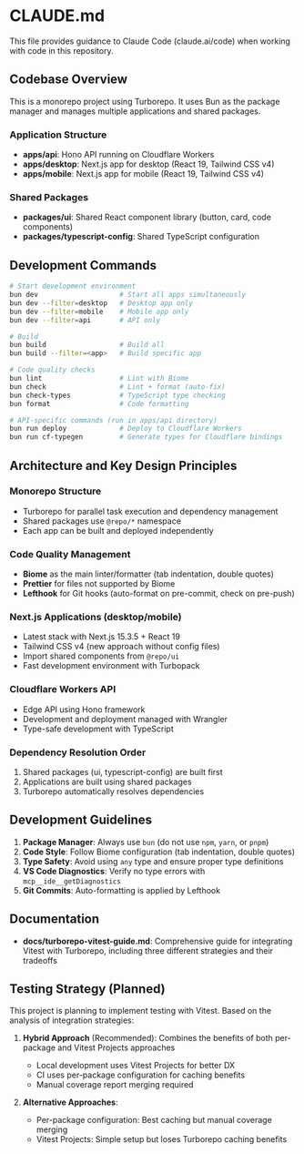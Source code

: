 # CLAUDE.md

This file provides guidance to Claude Code (claude.ai/code) when working with code in this repository.

## Codebase Overview

This is a monorepo project using Turborepo. It uses Bun as the package manager and manages multiple applications and shared packages.

### Application Structure

- **apps/api**: Hono API running on Cloudflare Workers
- **apps/desktop**: Next.js app for desktop (React 19, Tailwind CSS v4)
- **apps/mobile**: Next.js app for mobile (React 19, Tailwind CSS v4)

### Shared Packages

- **packages/ui**: Shared React component library (button, card, code components)
- **packages/typescript-config**: Shared TypeScript configuration

## Development Commands

```bash
# Start development environment
bun dev                    # Start all apps simultaneously
bun dev --filter=desktop   # Desktop app only
bun dev --filter=mobile    # Mobile app only
bun dev --filter=api       # API only

# Build
bun build                  # Build all
bun build --filter=<app>   # Build specific app

# Code quality checks
bun lint                   # Lint with Biome
bun check                  # Lint + format (auto-fix)
bun check-types            # TypeScript type checking
bun format                 # Code formatting

# API-specific commands (run in apps/api directory)
bun run deploy             # Deploy to Cloudflare Workers
bun run cf-typegen         # Generate types for Cloudflare bindings
```

## Architecture and Key Design Principles

### Monorepo Structure

- Turborepo for parallel task execution and dependency management
- Shared packages use `@repo/*` namespace
- Each app can be built and deployed independently

### Code Quality Management

- **Biome** as the main linter/formatter (tab indentation, double quotes)
- **Prettier** for files not supported by Biome
- **Lefthook** for Git hooks (auto-format on pre-commit, check on pre-push)

### Next.js Applications (desktop/mobile)

- Latest stack with Next.js 15.3.5 + React 19
- Tailwind CSS v4 (new approach without config files)
- Import shared components from `@repo/ui`
- Fast development environment with Turbopack

### Cloudflare Workers API

- Edge API using Hono framework
- Development and deployment managed with Wrangler
- Type-safe development with TypeScript

### Dependency Resolution Order

1. Shared packages (ui, typescript-config) are built first
2. Applications are built using shared packages
3. Turborepo automatically resolves dependencies

## Development Guidelines

1. **Package Manager**: Always use `bun` (do not use `npm`, `yarn`, or `pnpm`)
2. **Code Style**: Follow Biome configuration (tab indentation, double quotes)
3. **Type Safety**: Avoid using `any` type and ensure proper type definitions
4. **VS Code Diagnostics**: Verify no type errors with `mcp__ide__getDiagnostics`
5. **Git Commits**: Auto-formatting is applied by Lefthook

## Documentation

- **docs/turborepo-vitest-guide.md**: Comprehensive guide for integrating Vitest with Turborepo, including three different strategies and their tradeoffs

## Testing Strategy (Planned)

This project is planning to implement testing with Vitest. Based on the analysis of integration strategies:

1. **Hybrid Approach** (Recommended): Combines the benefits of both per-package and Vitest Projects approaches
   - Local development uses Vitest Projects for better DX
   - CI uses per-package configuration for caching benefits
   - Manual coverage report merging required

2. **Alternative Approaches**:
   - Per-package configuration: Best caching but manual coverage merging
   - Vitest Projects: Simple setup but loses Turborepo caching benefits
